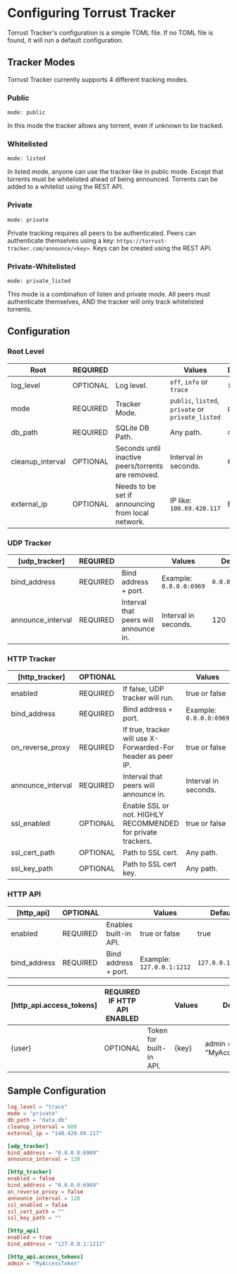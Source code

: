 # Configuring Torrust Tracker
Torrust Tracker's configuration is a simple TOML file. If no TOML file is found, it will run a default configuration.

## Tracker Modes
Torrust Tracker currently supports 4 different tracking modes.

### Public
`mode: public`

In this mode the tracker allows any torrent, even if unknown to be tracked.

### Whitelisted
`mode: listed`

In listed mode, anyone can use the tracker like in public mode.
Except that torrents must be whitelisted ahead of being announced.
Torrents can be added to a whitelist using the REST API.

### Private
`mode: private`

Private tracking requires all peers to be authenticated.
Peers can authenticate themselves using a key: `https://torrust-tracker.com/announce/<key>`.
Keys can be created using the REST API.

### Private-Whitelisted
`mode: private_listed`

This mode is a combination of listen and private mode. All peers must authenticate themselves,
AND the tracker will only track whitelisted torrents.

## Configuration

### Root Level
| Root             | REQUIRED |                                                    | Values                                            | Default   |
|------------------|----------|----------------------------------------------------|---------------------------------------------------|-----------|
| log_level        | OPTIONAL | Log level.                                         | `off`, `info` or `trace`                          | `info`    |
| mode             | REQUIRED | Tracker Mode.                                      | `public`, `listed`, `private` or `private_listed` | `public`  |
| db_path          | REQUIRED | SQLite DB Path.                                    | Any path.                                         | `data.db` |
| cleanup_interval | OPTIONAL | Seconds until inactive peers/torrents are removed. | Interval in seconds.                              | 600       |
| external_ip      | OPTIONAL | Needs to be set if announcing from local network.  | IP like: `100.69.420.117`                         | EMPTY     |

### UDP Tracker
| [udp_tracker]     | REQUIRED |                                       | Values                  | Default        |
|-------------------|----------|---------------------------------------|-------------------------|----------------|
| bind_address      | REQUIRED | Bind address + port.                  | Example: `0.0.0.0:6969` | `0.0.0.0:6969` |
| announce_interval | REQUIRED | Interval that peers will announce in. | Interval in seconds.    | 120            |

### HTTP Tracker
| [http_tracker]     | OPTIONAL |                                                             | Values                  | Default        |
|--------------------|----------|-------------------------------------------------------------|-------------------------|----------------|
| enabled            | REQUIRED | If false, UDP tracker will run.                             | true or false           | false          |
| bind_address       | REQUIRED | Bind address + port.                                        | Example: `0.0.0.0:6969` | `0.0.0.0:6969` |
| on_reverse_proxy   | REQUIRED | If true, tracker will use X-Forwarded-For header as peer IP.| true or false           | false          |
| announce_interval  | REQUIRED | Interval that peers will announce in.                       | Interval in seconds.    | 120            |
| ssl_enabled        | OPTIONAL | Enable SSL or not. HIGHLY RECOMMENDED for private trackers. | true or false           | false          |
| ssl_cert_path      | OPTIONAL | Path to SSL cert.                                           | Any path.               | EMPTY          |
| ssl_key_path       | OPTIONAL | Path to SSL cert key.                                       | Any path.               | EMPTY          |

### HTTP API
| [http_api]   | OPTIONAL |                       | Values                    | Default          |
|--------------|----------|-----------------------|---------------------------|------------------|
| enabled      | REQUIRED | Enables built-in API. | true or false             | true             |
| bind_address | REQUIRED | Bind address + port.  | Example: `127.0.0.1:1212` | `127.0.0.1:1212` |

| [http_api.access_tokens] | REQUIRED IF HTTP API ENABLED |                         | Values | Default                 |
|--------------------------|------------------------------|-------------------------|--------|-------------------------|
| {user}                   | OPTIONAL                     | Token for built-in API. | {key}  | admin = "MyAccessToken" |

## Sample Configuration
```toml
log_level = "trace"
mode = "private"
db_path = "data.db"
cleanup_interval = 600
external_ip = "148.420.69.117"

[udp_tracker]
bind_address = "0.0.0.0:6969"
announce_interval = 120

[http_tracker]
enabled = false
bind_address = "0.0.0.0:6969"
on_reverse_proxy = false
announce_interval = 120
ssl_enabled = false
ssl_cert_path = ""
ssl_key_path = ""

[http_api]
enabled = true
bind_address = "127.0.0.1:1212"

[http_api.access_tokens]
admin = "MyAccessToken"
```
